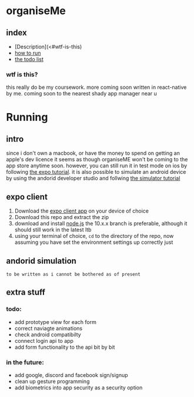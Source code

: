# organiseMe

## index

-   [Description](<#wtf-is-this)
-   [how to run](#running)
-   [the todo list](#todo)

### wtf is this?

this really do be my coursework. more coming soon
written in react-native by me. coming soon to the nearest shady app manager near u

# Running

## intro

since i don't own a macbook, or have the money to spend on getting an apple's dev licence it seems as though organiseME won't be coming to the app store anytime soon.
however, you can still run it in test mode on ios by following [the expo tutorial](<#expo\ client>).
it is also possible to simulate an android device by using the andorid developer studio and follwing [the simulator tutorial](<#andorid\ simulation>)

## expo client

1. Download the [expo client app](https://expo.io/tools#client) on your device of choice
2. Download this repo and extract the zip
3. download and install [node.js](https://nodejs.org/en/blog/release/v10.18.0/) the 10.x.x branch is preferable, although it should still work in the latest ltb
4. using your terminal of choice, `cd` to the directory of the repo, now assuming you have set the environment settings up correctly just

## andorid simulation
    to be written as i cannot be bothered as of present 


## extra stuff
### todo:

-   add prototype view for each form
-   correct naviagte animations
-   check android compatibilty
-   connect login api to app
-   add form functionality to the api bit by bit

### in the future:

- add google, discord and facebook sign/signup 
- clean up gesture programming
- add biometrics into app security as a security option
